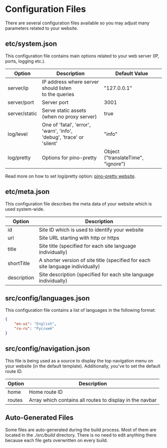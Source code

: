 # Configuration Files

There are several configuration files available so you may adjust many parameters related to your website.

## etc/system.json

This configuration file contains main options related to your web server (IP, ports, logging etc.).

| Option        | Description                                                               | Default Value                      |
|---------------|---------------------------------------------------------------------------|------------------------------------|
| server/ip     | IP address where server should listen <br>to the queries                  | "127.0.0.1"                        |
| server/port   | Server port                                                               | 3001                               |
| server/static | Serve static assets (when no proxy server)                                | true                               |
| log/level     | One of 'fatal', 'error', 'warn', 'info', <br>'debug', 'trace' or 'silent' | "info"                             |
| log/pretty    | Options for pino-pretty                                                   | Object ("translateTime", "ignore") |

Read more on how to set log/pretty option: [pino-pretty website](https://github.com/pinojs/pino-pretty).

## etc/meta.json

This configuration file describes the meta data of your website which is used system-wide.

| Option      | Description                                                                     |
|-------------|---------------------------------------------------------------------------------|
| id          | Site ID which is used to identify your website                                  |
| url         | Site URL starting with http or https                                            |
| title       | Site title (specified for each site language individually)                      |
| shortTitle  | A shorter version of site title (specified for each site language individually) |
| description | Site description (specified for each site language individually)                |

## src/config/languages.json

This configuration file contains a list of languages in the following format:

```json
{
    "en-us": "English",
    "ru-ru": "Русский"
}
```

## src/config/navigation.json

This file is being used as a source to display the top navigation menu on your website (in the default template). Additionally, you've to set the default route ID.

| Option | Description                                              |
|--------|----------------------------------------------------------|
| home   | Home route ID                                            |
| routes | Array which contains all routes to display in the navbar |

## Auto-Generated Files

Some files are auto-generated during the build process. Most of them are located in the *./src/build* directory. There is no need to edit anything there because each file gets overwritten on every build.
